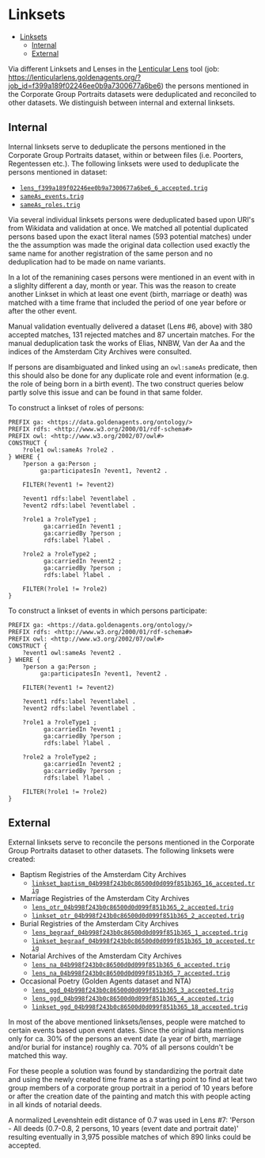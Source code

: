 

# Linksets

- [Linksets](#linksets)
  - [Internal](#internal)
  - [External](#external)


Via different Linksets and Lenses in the [Lenticular Lens](https://lenticularlens.org/) tool (job: https://lenticularlens.goldenagents.org/?job_id=f399a189f02246ee0b9a7300677a6be6) the persons mentioned in the Corporate Group Portraits datasets were deduplicated and reconciled to other datasets. We distinguish between internal and external linksets.


## Internal
Internal linksets serve to deduplicate the persons mentioned in the Corporate Group Portraits dataset, within or between files (i.e. Poorters, Regentessen etc.). The following linksets were used to deduplicate the persons mentioned in dataset:

* [`lens_f399a189f02246ee0b9a7300677a6be6_6_accepted.trig`](internal/lens_f399a189f02246ee0b9a7300677a6be6_6_accepted.trig)
* [`sameAs_events.trig`](internal/sameAs_events.trig)
* [`sameAs_roles.trig`](internal/sameAs_roles.trig)

Via several individual linksets persons were deduplicated based upon URI's from Wikidata and validation at once. We matched all potential duplicated persons based upon the exact literal names (593 potential matches) under the the assumption was made the original data collection used exactly the same name for another registration of the same person and no deduplication had to be made on name variants.

In a lot of the remanining cases persons were mentioned in an event with in a slighlty different a day, month or year. This was the reason to create another Linkset in which at least one event (birth, marriage or death) was matched with a time frame that included the period of one year before or after the other event.

Manual validation eventually delivered a dataset (Lens #6, above) with 380 accepted matches, 131 rejected matches and 87 uncertain matches. For the manual deduplication task the works of Elias, NNBW, Van der Aa and the indices of the Amsterdam City Archives were consulted.

If persons are disambiguated and linked using an `owl:sameAs` predicate, then this should also be done for any duplicate role and event information (e.g. the role of being born in a birth event). The two construct queries below partly solve this issue and can be found in that same folder. 

To construct a linkset of roles of persons:

```SPARQL
PREFIX ga: <https://data.goldenagents.org/ontology/>
PREFIX rdfs: <http://www.w3.org/2000/01/rdf-schema#>
PREFIX owl: <http://www.w3.org/2002/07/owl#>
CONSTRUCT {
    ?role1 owl:sameAs ?role2 .
} WHERE { 
    ?person a ga:Person ;
         ga:participatesIn ?event1, ?event2 .
    
    FILTER(?event1 != ?event2)
    
    ?event1 rdfs:label ?eventlabel .
    ?event2 rdfs:label ?eventlabel .
    
    ?role1 a ?roleType1 ;
          ga:carriedIn ?event1 ;
          ga:carriedBy ?person ;
          rdfs:label ?label .
    
    ?role2 a ?roleType2 ;
          ga:carriedIn ?event2 ;
          ga:carriedBy ?person ;
          rdfs:label ?label .
    
    FILTER(?role1 != ?role2)
}
```

To construct a linkset of events in which persons participate:

```SPARQL
PREFIX ga: <https://data.goldenagents.org/ontology/>
PREFIX rdfs: <http://www.w3.org/2000/01/rdf-schema#>
PREFIX owl: <http://www.w3.org/2002/07/owl#>
CONSTRUCT {
    ?event1 owl:sameAs ?event2 .
} WHERE { 
    ?person a ga:Person ;
         ga:participatesIn ?event1, ?event2 .
    
    FILTER(?event1 != ?event2)
    
    ?event1 rdfs:label ?eventlabel .
    ?event2 rdfs:label ?eventlabel .
    
    ?role1 a ?roleType1 ;
          ga:carriedIn ?event1 ;
          ga:carriedBy ?person ;
          rdfs:label ?label .
    
    ?role2 a ?roleType2 ;
          ga:carriedIn ?event2 ;
          ga:carriedBy ?person ;
          rdfs:label ?label .
    
    FILTER(?role1 != ?role2)
}
```

## External

External linksets serve to reconcile the persons mentioned in the Corporate Group Portraits dataset to other datasets. The following linksets were created:

* Baptism Registries of the Amsterdam City Archives
  * [`linkset_baptism_04b998f243b0c86500d0d099f851b365_16_accepted.trig`](external/linkset_baptism_04b998f243b0c86500d0d099f851b365_16_accepted.trig)
* Marriage Registries of the Amsterdam City Archives
  * [`lens_otr_04b998f243b0c86500d0d099f851b365_2_accepted.trig`](external/lens_otr_04b998f243b0c86500d0d099f851b365_2_accepted.trig)
  * [`linkset_otr_04b998f243b0c86500d0d099f851b365_2_accepted.trig`](external/linkset_otr_04b998f243b0c86500d0d099f851b365_2_accepted.trig)
* Burial Registries of the Amsterdam City Archives
  * [`lens_begraaf_04b998f243b0c86500d0d099f851b365_1_accepted.trig`](external/lens_begraaf_04b998f243b0c86500d0d099f851b365_1_accepted.trig) 
  * [`linkset_begraaf_04b998f243b0c86500d0d099f851b365_10_accepted.trig`](external/linkset_begraaf_04b998f243b0c86500d0d099f851b365_10_accepted.trig)
* Notarial Archives of the Amsterdam City Archives
  * [`lens_na_04b998f243b0c86500d0d099f851b365_6_accepted.trig`](external/lens_na_04b998f243b0c86500d0d099f851b365_6_accepted.trig) 
  * [`lens_na_04b998f243b0c86500d0d099f851b365_7_accepted.trig`](external/lens_na_04b998f243b0c86500d0d099f851b365_7_accepted.trig)
* Occasional Poetry (Golden Agents dataset and NTA)
  * [`lens_ggd_04b998f243b0c86500d0d099f851b365_3_accepted.trig`](external/lens_ggd_04b998f243b0c86500d0d099f851b365_3_accepted.trig)
  * [`lens_ggd_04b998f243b0c86500d0d099f851b365_4_accepted.trig`](external/lens_ggd_04b998f243b0c86500d0d099f851b365_4_accepted.trig)
  * [`linkset_ggd_04b998f243b0c86500d0d099f851b365_18_accepted.trig`](external/linkset_ggd_04b998f243b0c86500d0d099f851b365_18_accepted.trig)

In most of the above mentioned linksets/lenses, people were matched to certain events based upon event dates. Since the original data mentions only for ca. 30% of the persons an event date (a year of birth, marriage and/or burial for instance) roughly ca. 70% of all persons couldn't be matched this way. 

For these people a solution was found by standardizing the portrait date and using the newly created time frame as a starting point to find at leat two group members of a corporate group portrait in a period of 10 years before or after the creation date of the painting and match this with people acting in all kinds of notarial deeds. 

A normalized Levenshtein edit distance of 0.7 was used in Lens #7: 'Person - All deeds (0.7-0.8, 2 persons, 10 years (event date and portrait date)' resulting eventually in 3,975 possible matches of which 890 links could be accepted.
